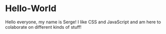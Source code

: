 # Hello-World
Hello everyone, my name is Serge! 
I like CSS and JavaScript and am here to colaborate on different kinds of stuff!

